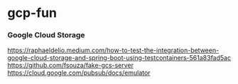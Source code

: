 # gcp-fun



### Google Cloud Storage
https://raphaeldelio.medium.com/how-to-test-the-integration-between-google-cloud-storage-and-spring-boot-using-testcontainers-561a83fad5ac
https://github.com/fsouza/fake-gcs-server
https://cloud.google.com/pubsub/docs/emulator
